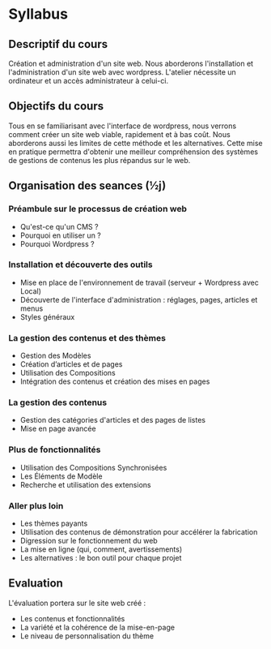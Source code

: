 # Syllabus

## Descriptif du cours
Création et administration d'un site web. Nous aborderons l'installation et l'administration d'un site web avec wordpress. L'atelier nécessite un ordinateur et un accès administrateur à celui-ci.

## Objectifs du cours
Tous en se familiarisant avec l'interface de wordpress, nous verrons comment créer un site web viable, rapidement et à bas coût. Nous aborderons aussi les limites de cette méthode et les alternatives.
Cette mise en pratique permettra d'obtenir une meilleur compréhension des systèmes de gestions de contenus les plus répandus sur le web.


## Organisation des seances (½j)
### Préambule sur le processus de création web
- Qu'est-ce qu'un CMS ?
- Pourquoi en utiliser un ?
- Pourquoi Wordpress ?

### Installation et découverte des outils
- Mise en place de l'environnement de travail (serveur + Wordpress avec Local)
- Découverte de l'interface d'administration : réglages, pages, articles et menus 
- Styles généraux

### La gestion des contenus et des thèmes
- Gestion des Modèles
- Création d’articles et de pages
- Utilisation des Compositions
- Intégration des contenus et création des mises en pages

### La gestion des contenus
- Gestion des catégories d'articles et des pages de listes
- Mise en page avancée

### Plus de fonctionnalités
- Utilisation des Compositions Synchronisées
- Les Éléments de Modèle
- Recherche et utilisation des extensions

### Aller plus loin
- Les thèmes payants
- Utilisation des contenus de démonstration pour accélérer la fabrication
- Digression sur le fonctionnement du web
- La mise en ligne (qui, comment, avertissements)
- Les alternatives : le bon outil pour chaque projet


## Evaluation
L'évaluation portera sur le site web créé :
- Les contenus et fonctionnalités
- La variété et la cohérence de la mise-en-page
- Le niveau de personnalisation du thème